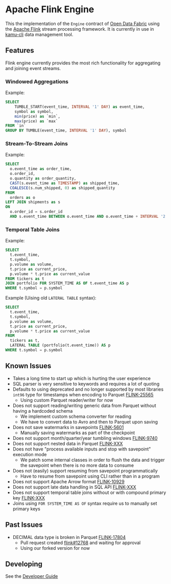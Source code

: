 # Apache Flink Engine
This the implementation of the `Engine` contract of [Open Data Fabric](http://opendatafabric.org/) using the [Apache Flink](https://flink.apache.org/) stream processing framework. It is currently in use in [kamu-cli](https://github.com/kamu-data/kamu-cli) data management tool.


## Features
Flink engine currently provides the most rich functionality for aggregating and joining event streams.

### Windowed Aggregations
Example:
```sql
SELECT
    TUMBLE_START(event_time, INTERVAL '1' DAY) as event_time,
    symbol as symbol,
    min(price) as `min`,
    max(price) as `max`
FROM `in`
GROUP BY TUMBLE(event_time, INTERVAL '1' DAY), symbol
```

### Stream-To-Stream Joins
Example:
```sql
SELECT
  o.event_time as order_time,
  o.order_id,
  o.quantity as order_quantity,
  CAST(s.event_time as TIMESTAMP) as shipped_time,
  COALESCE(s.num_shipped, 0) as shipped_quantity
FROM
  orders as o
LEFT JOIN shipments as s
ON
  o.order_id = s.order_id
  AND s.event_time BETWEEN o.event_time AND o.event_time + INTERVAL '2' DAY
```

### Temporal Table Joins
Example:
```sql
SELECT
  t.event_time,
  t.symbol,
  p.volume as volume,
  t.price as current_price,
  p.volume * t.price as current_value
FROM tickers as t
JOIN portfolio FOR SYSTEM_TIME AS OF t.event_time AS p
WHERE t.symbol = p.symbol
```

Example (Uising old `LATERAL TABLE` syntax):
```sql
SELECT
  t.event_time,
  t.symbol,
  p.volume as volume,
  t.price as current_price,
  p.volume * t.price as current_value
FROM
  tickers as t,
  LATERAL TABLE (portfolio(t.event_time)) AS p
WHERE t.symbol = p.symbol
```

## Known Issues
- Takes a long time to start up which is hurting the user experience
- SQL parser is very sensitive to keywords and requires a lot of quoting
- Defaults to using deprecated and no longer supported by most libraries `int96` type for timestamps when encoding to Parquet [FLINK-25565](https://issues.apache.org/jira/browse/FLINK-25565)
  - Using custom Parquet reader/writer for now
- Does not support reading/writing generic data from Parquet without having a hardcoded schema
  - We implement custom schema converter for reading
  - We have to convert data to Avro and then to Parquet upon saving
- Does not save watermarks in savepoints [FLINK-5601](https://issues.apache.org/jira/browse/FLINK-5601)
  - Manually saving watermarks as part of the checkpoint
- Does not support month/quarter/year tumbling windows [FLINK-9740](https://jira.apache.org/jira/browse/FLINK-9740)
- Does not support nested data in Parquet [FLINK-XXX]()
- Does not have "process available inputs and stop with savepoint" execution mode
  - We patch some internal classes in order to flush the data and trigger the savepoint when there is no more data to consume
- Does not (easily) support resuming from savepoint programmatically
  - Have to resume from savepoint using CLI rather than in a program
- Does not support Apache Arrow format [FLINK-10929](https://issues.apache.org/jira/browse/FLINK-10929)
- Does not support late data handling in SQL API [FLINK-XXX](https://stackoverflow.com/questions/51172965/flink-use-allowedlateness-in-flink-sql-api)
- Does not support temporal table joins without or with compound primary key [FLINK-XXX]()
- Joins using `FOR SYSTEM_TIME AS OF` syntax require us to manually set primary keys


## Past Issues
- DECIMAL data type is broken in Parquet [FLINK-17804](https://issues.apache.org/jira/browse/FLINK-17804)
  - Pull request created [flink#12768](https://github.com/apache/flink/pull/12768) and waiting for approval
  - Using our forked version for now


## Developing
See the [Developer Guide](DEVELOPER.md)
